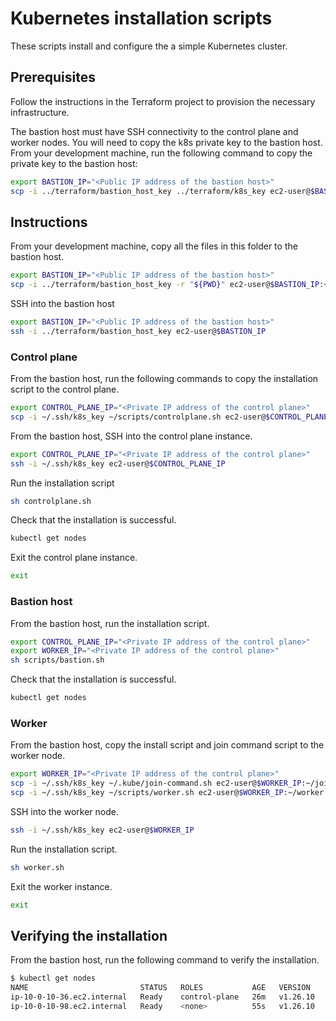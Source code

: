 # Kubernetes installation scripts

These scripts install and configure the a simple Kubernetes cluster.

## Prerequisites

Follow the instructions in the Terraform project to provision the necessary
infrastructure.

The bastion host must have SSH connectivity to the control plane and worker
nodes. You will need to copy the k8s private key to the bastion host. From your
development machine, run the following command to copy the private key to the
bastion host:

```bash
export BASTION_IP="<Public IP address of the bastion host>"
scp -i ../terraform/bastion_host_key ../terraform/k8s_key ec2-user@$BASTION_IP:~/.ssh/k8s_key
```

## Instructions

From your development machine, copy all the files in this folder to the bastion host.

```bash
export BASTION_IP="<Public IP address of the bastion host>"
scp -i ../terraform/bastion_host_key -r "${PWD}" ec2-user@$BASTION_IP:~/scripts
```

SSH into the bastion host

```bash
export BASTION_IP="<Public IP address of the bastion host>"
ssh -i ../terraform/bastion_host_key ec2-user@$BASTION_IP
```

### Control plane

From the bastion host, run the following commands to copy the installation script to the control plane.

```bash
export CONTROL_PLANE_IP="<Private IP address of the control plane>"
scp -i ~/.ssh/k8s_key ~/scripts/controlplane.sh ec2-user@$CONTROL_PLANE_IP:~/controlplane.sh
```

From the bastion host, SSH into the control plane instance.

```bash
export CONTROL_PLANE_IP="<Private IP address of the control plane>"
ssh -i ~/.ssh/k8s_key ec2-user@$CONTROL_PLANE_IP
```

Run the installation script

```bash
sh controlplane.sh
```

Check that the installation is successful.

```bash
kubectl get nodes
```

Exit the control plane instance.

```bash
exit
```

### Bastion host

From the bastion host, run the installation script.

```bash
export CONTROL_PLANE_IP="<Private IP address of the control plane>"
export WORKER_IP="<Private IP address of the control plane>"
sh scripts/bastion.sh
```

Check that the installation is successful.

```bash
kubectl get nodes
```

### Worker

From the bastion host, copy the install script and join command script to the
worker node.

```bash
export WORKER_IP="<Private IP address of the control plane>"
scp -i ~/.ssh/k8s_key ~/.kube/join-command.sh ec2-user@$WORKER_IP:~/join-command.sh
scp -i ~/.ssh/k8s_key ~/scripts/worker.sh ec2-user@$WORKER_IP:~/worker.sh
```

SSH into the worker node.

```bash
ssh -i ~/.ssh/k8s_key ec2-user@$WORKER_IP
```

Run the installation script.

```bash
sh worker.sh
```

Exit the worker instance.

```bash
exit
```

## Verifying the installation

From the bastion host, run the following command to verify the installation.

```bash
$ kubectl get nodes
NAME                         STATUS   ROLES           AGE   VERSION
ip-10-0-10-36.ec2.internal   Ready    control-plane   26m   v1.26.10
ip-10-0-10-98.ec2.internal   Ready    <none>          55s   v1.26.10
```

